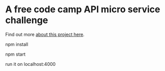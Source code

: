 A free code camp API micro service challenge
===========================================



Find out more [about this project here](https://www.freecodecamp.com/challenges/timestamp-microservice).

npm install

npm start

run it on localhost:4000



